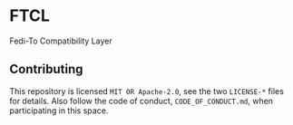 # FTCL

Fedi-To Compatibility Layer

## Contributing

This repository is licensed `MIT OR Apache-2.0`, see the two `LICENSE-*` files
for details. Also follow the code of conduct, `CODE_OF_CONDUCT.md`, when
participating in this space.
